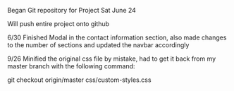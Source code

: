 Began Git repository for Project Sat June 24

Will push entire project onto github

6/30 Finished Modal in the contact information section, also made changes to the number of sections and updated the navbar accordingly

9/26 Minified the original css file by mistake, had to get it back from my master branch with the following command:

git checkout origin/master css/custom-styles.css
